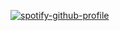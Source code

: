 



<!--
**yvvessel/yvvessel** is a ✨ _special_ ✨ repository because its `README.md` (this file) appears on your GitHub profile.



-->
[![spotify-github-profile](https://spotify-github-profile.kittinanx.com/api/view?uid=3153v7c54mxtnqcioxrfpw5ac7dy&cover_image=true&theme=compact&show_offline=false&background_color=121212&interchange=true)](https://spotify-github-profile.kittinanx.com/api/view?uid=3153v7c54mxtnqcioxrfpw5ac7dy&redirect=true)
